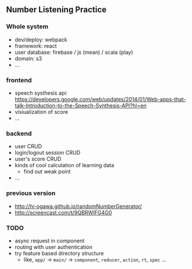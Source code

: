 ## Number Listening Practice

### Whole system

- dev/deploy: webpack
- framework: react
- user database: firebase / js (mean) / scala (play)
- domain: s3
- ...

### frontend

- speech systhesis api: https://developers.google.com/web/updates/2014/01/Web-apps-that-talk-Introduction-to-the-Speech-Synthesis-API?hl=en
- visiualization of score
- ...

### backend

- user CRUD
- login/logout session CRUD
- user's score CRUD
- kinds of cool calculation of learning data
  - find out weak point
- ...


### previous version

- http://hi-ogawa.github.io/randomNumberGenerator/
- http://screencast.com/t/9QBRWlFG4G0

### TODO

- async request in component
- routing with user authentication
- try feature based directory structure
  - like, `app/` -> `main/` -> `component`, `reducer`, `action`, `rt`, `spec` ...

